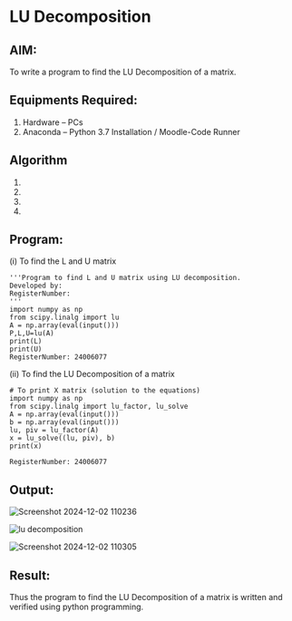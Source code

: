 # LU Decomposition 

## AIM:
To write a program to find the LU Decomposition of a matrix.

## Equipments Required:
1. Hardware – PCs
2. Anaconda – Python 3.7 Installation / Moodle-Code Runner

## Algorithm
1. 
2. 
3. 
4. 

## Program:
(i) To find the L and U matrix
```
'''Program to find L and U matrix using LU decomposition.
Developed by: 
RegisterNumber: 
'''
import numpy as np
from scipy.linalg import lu
A = np.array(eval(input()))
P,L,U=lu(A)
print(L)
print(U)
RegisterNumber: 24006077

```
(ii) To find the LU Decomposition of a matrix
```
# To print X matrix (solution to the equations)
import numpy as np
from scipy.linalg import lu_factor, lu_solve
A = np.array(eval(input()))
b = np.array(eval(input()))
lu, piv = lu_factor(A)
x = lu_solve((lu, piv), b)
print(x)

RegisterNumber: 24006077

```

## Output:
![Screenshot 2024-12-02 110236](https://github.com/user-attachments/assets/e6ef14e2-6d91-46dd-8fff-7c457f8a9b45)

![lu decomposition]()

![Screenshot 2024-12-02 110305](https://github.com/user-attachments/assets/aa4ad37e-a67a-4f73-8e11-b17a58b63171)



## Result:
Thus the program to find the LU Decomposition of a matrix is written and verified using python programming.

